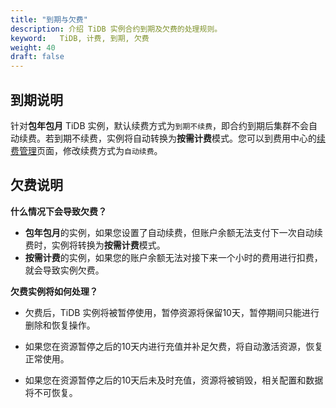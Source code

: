 ```yaml
---
title: "到期与欠费"
description: 介绍 TiDB 实例合约到期及欠费的处理规则。
keyword:   TiDB, 计费, 到期, 欠费
weight: 40
draft: false
---
```


## 到期说明

针对**包年包月** TiDB 实例，默认续费方式为`到期不续费`，即合约到期后集群不会自动续费。若到期不续费，实例将自动转换为**按需计费**模式。您可以到费用中心的[续费管理](https://console.qingcloud.com/finance/renewal_management)页面，修改续费方式为`自动续费`。

## 欠费说明

**什么情况下会导致欠费？**

- **包年包月**的实例，如果您设置了自动续费，但账户余额无法支付下一次自动续费时，实例将转换为**按需计费**模式。
- **按需计费**的实例，如果您的账户余额无法对接下来一个小时的费用进行扣费，就会导致实例欠费。

**欠费实例将如何处理？**

- 欠费后，TiDB 实例将被暂停使用，暂停资源将保留10天，暂停期间只能进行删除和恢复操作。

- 如果您在资源暂停之后的10天内进行充值并补足欠费，将自动激活资源，恢复正常使用。
- 如果您在资源暂停之后的10天后未及时充值，资源将被销毁，相关配置和数据将不可恢复。





